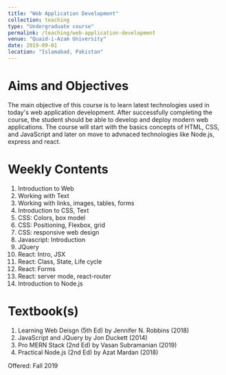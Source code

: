 ```yaml
---
title: "Web Application Development"
collection: teaching
type: "Undergraduate course"
permalink: /teaching/web-application-development
venue: "Quaid-i-Azam University"
date: 2019-09-01
location: "Islamabad, Pakistan"
---
```




Aims and Objectives
======
The main objective of this course is to learn latest technologies used in today's web application development. After successfully completing the course, the student should be able to develop and deploy modern web applications. The course will start with the basics concepts of HTML, CSS, and JavaScript and later on move to advnaced technologies like Node.js, express and react.

Weekly Contents
======
1. Introduction to Web
1. Working with Text
1. Working with links, images, tables, forms
1. Introduction to CSS, Text
1. CSS: Colors, box model
1. CSS: Positioning, Flexbox, grid
1. CSS: responsive web design
1. Javascript: Introduction
1. JQuery
1. React: Intro, JSX
1. React: Class, State, Life cycle
1. React: Forms
1. React: server mode, react-router
1. Introduction to Node.js

Textbook(s)
======
1. Learning Web Deisgn (5th Ed) by Jennifer N. Robbins (2018)
1. JavaScript and JQuery by Jon Duckett (2014)
1. Pro MERN Stack (2nd Ed) by Vasan Subramanian (2019)
1. Practical Node.js (2nd Ed) by Azat Mardan (2018)

Offered: Fall 2019
